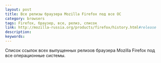 ```yaml
---
layout: post
title: Все релизы браузера Mozilla Firefox под все ОС
category: browsers
tags: Firefox, браузер, все, релиз, список
link: http://mozilla-russia.org/products/firefox/history.html#release
description:
keywords:
---
```


<p>Список ссылок всех выпущенных релизов браузера Mozilla Firefox под все операционные системы.</p>
